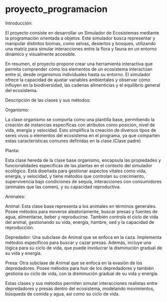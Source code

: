 # proyecto_programacion


Introducción: 

El proyecto consiste en desarrollar un Simulador de Ecosistemas mediante la programación orientada a objetos. Este simulador busca representar y manipular distintos biomas, como selvas, desiertos y bosques, utilizando una matriz para simular interacciones entre la flora y fauna en un entorno dinámico y visualmente accesible.

En resumen, el proyecto propone crear una herramienta interactiva que permita comprender cómo los elementos de un ecosistema interactúan entre sí, desde organismos individuales hasta su entorno. El simulador ofrece la capacidad de ajustar variables ambientales y observar cómo influyen en la biodiversidad, las cadenas alimenticias y el equilibrio general del ecosistema.


Descripción de las clases y sus métodos:

Organismo:

La clase organismo se comporta como una plantilla base, permitiendo la creación de instancias específicas con atributos como posición, nivel de vida, energía y velocidad. Esto simplifica la creación de diversos tipos de seres vivos o elementos del ecosistema en el programa, ya que comparten estas características comunes definidas en la clase.(Clase padre)

Planta: 

Esta clase hereda de la clase base organismo, encapsula las propiedades y funcionalidades específicas de las plantas en el contexto del simulador ecológico. Está diseñada para gestionar aspectos vitales como vida, energía, y velocidad, y tiene métodos que controlan su crecimiento, supervivencia bajo condiciones de sequía, interacciones con consumidores (animales que las comen), y su capacidad reproductiva.

Animales:

Animal: Esta clase base representa a los animales en términos generales. Posee métodos para moverse aleatoriamente, buscar presas y fuentes de agua, alimentarse, beber y reproducirse. También controla el ciclo de vida del animal, gestionando su vida, energía, hambre, sed y la capacidad de reproducción.

Depredador: Una subclase de Animal que se enfoca en la caza. Implementa métodos específicos para buscar y cazar presas. Además, incluye una lógica para su ciclo de vida, que puede involucrar la disminución gradual de su vida y energía.

Presa: Otra subclase de Animal que se enfoca en la evasión de los depredadores. Posee métodos para huir de los depredadores y también gestiona su ciclo de vida, con la disminución gradual de su vida y energía.

Estas clases y sus métodos permiten simular interacciones realistas entre depredadores y presas dentro del ecosistema, modelando movimientos, búsqueda de comida y agua, así como su ciclo de vida.

